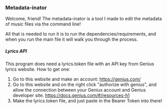### Metadata-inator

Welcome, friend! The metadata-inator is a tool I made to edit the metadata of music files via the command line!

All that is needed to run it is to run the dependencies/requirements, and when you run the main file it will walk you through the process.

##### Lyrics API

This program does need a lyrics.token file with an API key from Genius lyrics website. How to get one:

1. Go to this website and make an account: https://genius.com/
2. Go to this website and on the right click "authorize with genius", and allow the connection between your Genius account and Genius developer site. https://docs.genius.com/#/resources-h1
3. Make the lyrics.token file, and just paste in the Bearer Token into there!
